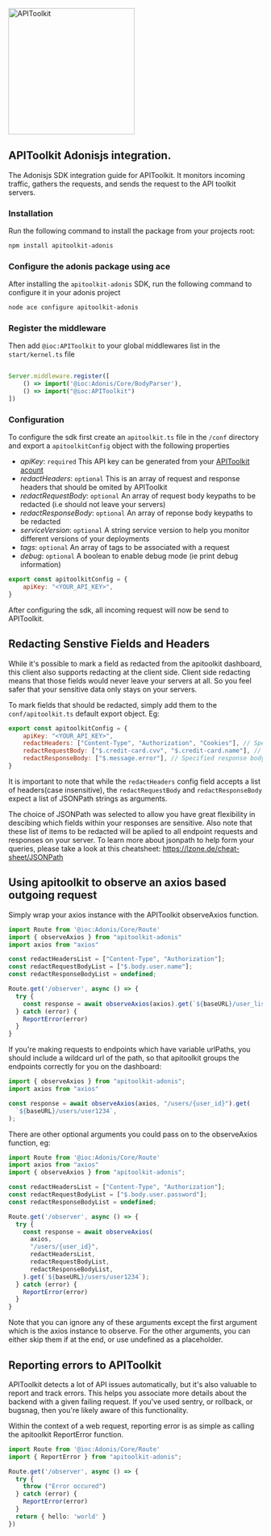 <p>
<img src="https://apitoolkit.io/assets/img/logo-full.svg" alt="APIToolkit" width="250px" />
</p>

## APIToolkit Adonisjs integration.

The Adonisjs SDK integration guide for APIToolkit. It monitors incoming traffic, gathers the requests, and sends the request to the API toolkit servers.

### Installation

Run the following command to install the package from your projects root:

```sh
npm install apitoolkit-adonis
```

### Configure the adonis package using ace

After installing the `apitoolkit-adonis` SDK, run the following command to configure it in your adonis project

```bash
node ace configure apitoolkit-adonis
```

### Register the middleware

Then add `@ioc:APIToolkit` to your global middlewares list in the `start/kernel.ts` file

```js

Server.middleware.register([
    () => import('@ioc:Adonis/Core/BodyParser'),
    () => import("@ioc:APIToolkit")
])

```

### Configuration

To configure the sdk first create an `apitoolkit.ts` file in the `/conf` directory
and export a `apitoolkitConfig` object with the following properties

- *apiKey*: `required` This API key can be generated from your [APIToolkit acount](https://app.apitoolkit.io)
- *redactHeaders*: `optional` This is an array of request and response headers that should be omited by APIToolkit
- *redactRequestBody*: `optional` An array of request body keypaths to be redacted (i.e should not leave your servers)
- *redactResponseBody*: `optional` An array of reponse body keypaths to be redacted
- *serviceVersion*: `optional` A string service version to help you monitor different versions of your deployments
- *tags*: `optional` An array of tags to be associated with a request
- *debug*: `optional` A boolean to enable debug mode (ie print debug information)


```js
export const apitoolkitConfig = {
    apiKey: "<YOUR_API_KEY>",
}
```
After configuring the sdk, all incoming request will now be send to APIToolkit.


## Redacting Senstive Fields and Headers

While it's possible to mark a field as redacted from the apitoolkit dashboard, this client also supports redacting at the client side. Client side redacting means that those fields would never leave your servers at all. So you feel safer that your sensitive data only stays on your servers.

To mark fields that should be redacted, simply add them to the `conf/apitoolkit.ts` default export object. Eg:

```js
export const apitoolkitConfig = {
    apiKey: "<YOUR_API_KEY>",
    redactHeaders: ["Content-Type", "Authorization", "Cookies"], // Specified headers will be redacted
    redactRequestBody: ["$.credit-card.cvv", "$.credit-card.name"], // Specified request bodies fields will be redacted
    redactResponseBody: ["$.message.error"], // Specified response body fields will be redacted
}
```

It is important to note that while the `redactHeaders` config field accepts a list of headers(case insensitive), the `redactRequestBody` and `redactResponseBody` expect a list of JSONPath strings as arguments.

The choice of JSONPath was selected to allow you have great flexibility in descibing which fields within your responses are sensitive. Also note that these list of items to be redacted will be aplied to all endpoint requests and responses on your server. To learn more about jsonpath to help form your queries, please take a look at this cheatsheet: https://lzone.de/cheat-sheet/JSONPath


## Using apitoolkit to observe an axios based outgoing request

Simply wrap your axios instance with the APIToolkit observeAxios function.

```typescript
import Route from '@ioc:Adonis/Core/Route'
import { observeAxios } from "apitoolkit-adonis"
import axios from "axios"

const redactHeadersList = ["Content-Type", "Authorization"];
const redactRequestBodyList = ["$.body.user.name"];
const redactResponseBodyList = undefined;

Route.get('/observer', async () => {
  try {
    const response = await observeAxios(axios).get(`${baseURL}/user_list/active`);
  } catch (error) {
    ReportError(error)
  }
}
```

If you're making requests to endpoints which have variable urlPaths, you should include a wildcard url of the path, so that apitoolkit groups the endpoints correctly for you on the dashboard:

```typescript
import { observeAxios } from "apitoolkit-adonis";
import axios from "axios"

const response = await observeAxios(axios, "/users/{user_id}").get(
  `${baseURL}/users/user1234`,
);
```

There are other optional arguments you could pass on to the observeAxios function, eg:

```typescript
import Route from '@ioc:Adonis/Core/Route'
import axios from "axios"
import { observeAxios } from "apitoolkit-adonis";

const redactHeadersList = ["Content-Type", "Authorization"];
const redactRequestBodyList = ["$.body.user.password"];
const redactResponseBodyList = undefined;

Route.get('/observer', async () => {
  try {
    const response = await observeAxios(
      axios,
      "/users/{user_id}",
      redactHeadersList,
      redactRequestBodyList,
      redactResponseBodyList,
    ).get(`${baseURL}/users/user1234`);
  } catch (error) {
    ReportError(error)
  }
}
```

Note that you can ignore any of these arguments except the first argument which is the axios instance to observe.
For the other arguments, you can either skip them if at the end, or use undefined as a placeholder.

## Reporting errors to APIToolkit

APIToolkit detects a lot of API issues automatically, but it's also valuable to report and track errors. This helps you associate more details about the backend with a given failing request.
If you've used sentry, or rollback, or bugsnag, then you're likely aware of this functionality.

Within the context of a web request, reporting error is as simple as calling the apitoolkit ReportError function.

```typescript
import Route from '@ioc:Adonis/Core/Route'
import { ReportError } from "apitoolkit-adonis";

Route.get('/observer', async () => {
  try {
    throw ("Error occured")
  } catch (error) {
    ReportError(error)
  }
  return { hello: 'world' }
})
```

